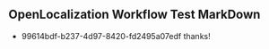 ## OpenLocalization Workflow Test MarkDown
* 99614bdf-b237-4d97-8420-fd2495a07edf 
thanks!<!--HONumber=Mar16_HO4-->
